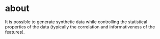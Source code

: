 # about
It is possible to generate synthetic data while controlling the statistical properties of the data (typically the correlation and informativeness of the features).

